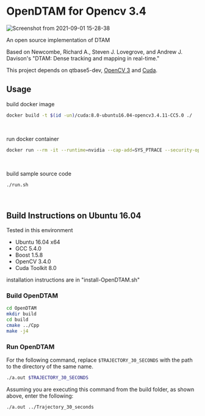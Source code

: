 OpenDTAM for Opencv 3.4
========
![Screenshot from 2021-09-01 15-28-38](https://user-images.githubusercontent.com/51239551/131765721-0d786baf-b8d5-4b63-a0e8-729849f0d713.png)


An open source implementation of DTAM

Based on Newcombe, Richard A., Steven J. Lovegrove, and Andrew J. Davison's "DTAM: Dense tracking and mapping in real-time."

This project depends on qtbase5-dev, [OpenCV 3](https://github.com/Itseez/opencv "OpenCV") and [Cuda](https://developer.nvidia.com/cuda-downloads "Cuda").

## Usage
build docker image
```bash
docker build -t $(id -un)/cuda:8.0-ubuntu16.04-opencv3.4.11-CC5.0 ./
```
<br>

run docker container
```bash
docker run --rm -it --runtime=nvidia --cap-add=SYS_PTRACE --security-opt="seccomp=unconfined" -v $HOME/coding/:/opt -e CUDA_DEBUGGER_SOFTWARE_PREEMPTION=1 -e DISPLAY=$DISPLAY -v /tmp/.X11-unix:/tmp/.X11-unix -e NVIDIA_DRIVER_CAPABILITIES=compute,utility,graphics rin/cuda:8.0-ubuntu16.04-opencv3.4.11-CC5.0
```
<br>

build sample source code
```bash
./run.sh
```
<br>


## Build Instructions on Ubuntu 16.04

Tested in this environment

* Ubuntu 16.04 x64
* GCC 5.4.0
* Boost 1.5.8
* OpenCV 3.4.0
* Cuda Toolkit 8.0

installation instructions are in "install-OpenDTAM.sh"

### Build OpenDTAM
```bash
cd OpenDTAM
mkdir build
cd build
cmake ../Cpp
make -j4
````

### Run OpenDTAM
For the following command, replace `$TRAJECTORY_30_SECONDS` with the path to the directory of the same name.
```bash
./a.out $TRAJECTORY_30_SECONDS
```
Assuming you are executing this command from the build folder, as shown above, enter the following:
```bash
./a.out ../Trajectory_30_seconds
```
